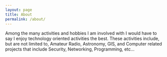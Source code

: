 ```yaml
---
layout: page
title: About
permalink: /about/
---
```

Among the many activities and hobbies I am involved with I would have to say I enjoy technology oriented activities the best. These activities include, but are not limited to, Amateur Radio, Astronomy, GIS, and Computer related projects that include Security, Networking, Programming, etc...
